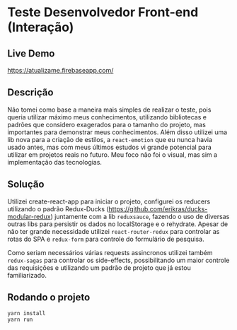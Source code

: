 # Teste Desenvolvedor Front-end (Interação)

## Live Demo

https://atualizame.firebaseapp.com/

## Descrição

Não tomei como base a maneira mais simples de realizar o teste, pois queria utilizar máximo meus conhecimentos, utilizando bibliotecas e padrões que considero exagerados para o tamanho do projeto, mas importantes para demonstrar meus conhecimentos. Além disso utilizei uma lib nova para a criação de estilos, a `react-emotion` que eu nunca havia usado antes, mas com meus últimos estudos vi grande potencial para utilizar em projetos reais no futuro. Meu foco não foi o visual, mas sim a implementação das tecnologias.

## Solução

Utilizei create-react-app para iniciar o projeto, configurei os reducers utilizando o padrão Redux-Ducks (https://github.com/erikras/ducks-modular-redux) juntamente com a lib `reduxsauce`, fazendo o uso de diversas outras libs para persistir os dados no localStorage e o rehydrate. Apesar de não ter grande necessidade utilizei `react-router-redux` para controlar as rotas do SPA e `redux-form` para controle do formulário de pesquisa. 

Como seriam necessários várias requests assincronos utilizei também `redux-sagas` para controlar os side-effects, possibilitando um maior controle das requisições e utilizando um padrão de projeto que já estou familiarizado.

## Rodando o projeto

```
yarn install
yarn run
```
